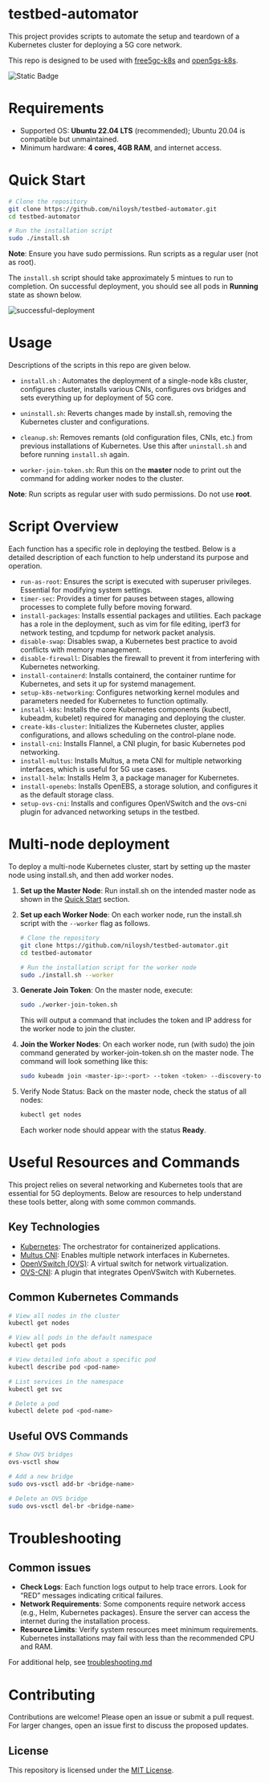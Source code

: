 # testbed-automator
This project provides scripts to automate the setup and teardown of a Kubernetes cluster for deploying a 5G core network.

This repo is designed to be used with [free5gc-k8s](https://github.com/niloysh/free5gc-k8s) and [open5gs-k8s](https://github.com/niloysh/open5gs-k8s).

![Static Badge](https://img.shields.io/badge/k8s-v1.28.2-green)

# Requirements
- Supported OS: **Ubuntu 22.04 LTS** (recommended); Ubuntu 20.04 is compatible but unmaintained.
- Minimum hardware: **4 cores, 4GB RAM**, and internet access.

# Quick Start
```bash
# Clone the repository
git clone https://github.com/niloysh/testbed-automator.git
cd testbed-automator

# Run the installation script
sudo ./install.sh
```
**Note**: Ensure you have sudo permissions. Run scripts as a regular user (not as root).

The `install.sh` script should take approximately 5 mintues to run to completion. On successful deployment, you should see all pods in **Running** state as shown below.

![successful-deployment](images/successful-deployment.png)

# Usage
Descriptions of the scripts in this repo are given below.

- `install.sh` : Automates the deployment of a single-node k8s cluster, configures cluster, installs various CNIs, configures ovs bridges and sets everything up for deployment of 5G core.

- `uninstall.sh`: Reverts changes made by install.sh, removing the Kubernetes cluster and configurations.

- `cleanup.sh`: Removes remants (old configuration files, CNIs, etc.) from previous installations of Kubernetes. Use this after `uninstall.sh` and before running `install.sh` again.

- `worker-join-token.sh`: Run this on the **master** node to print out the command for adding worker nodes to the cluster.

**Note**: Run scripts as regular user with sudo permissions. Do not use **root**.

# Script Overview
Each function has a specific role in deploying the testbed. Below is a detailed description of each function to help understand its purpose and operation.

- `run-as-root`: Ensures the script is executed with superuser privileges. Essential for modifying system settings.
- `timer-sec`: Provides a timer for pauses between stages, allowing processes to complete fully before moving forward.
- `install-packages`: Installs essential packages and utilities. Each package has a role in the deployment, such as vim for file editing, iperf3 for network testing, and tcpdump for network packet analysis.
- `disable-swap`: Disables swap, a Kubernetes best practice to avoid conflicts with memory management.
- `disable-firewall`: Disables the firewall to prevent it from interfering with Kubernetes networking.
- `install-containerd`: Installs containerd, the container runtime for Kubernetes, and sets it up for systemd management.
- `setup-k8s-networking`: Configures networking kernel modules and parameters needed for Kubernetes to function optimally.
- `install-k8s`: Installs the core Kubernetes components (kubectl, kubeadm, kubelet) required for managing and deploying the cluster.
- `create-k8s-cluster`: Initializes the Kubernetes cluster, applies configurations, and allows scheduling on the control-plane node.
- `install-cni`: Installs Flannel, a CNI plugin, for basic Kubernetes pod networking.
- `install-multus`: Installs Multus, a meta CNI for multiple networking interfaces, which is useful for 5G use cases.
- `install-helm`: Installs Helm 3, a package manager for Kubernetes.
- `install-openebs`: Installs OpenEBS, a storage solution, and configures it as the default storage class.
- `setup-ovs-cni`: Installs and configures OpenVSwitch and the ovs-cni plugin for advanced networking setups in the testbed.

# Multi-node deployment
To deploy a multi-node Kubernetes cluster, start by setting up the master node using install.sh, and then add worker nodes.

1. **Set up the Master Node**:
Run install.sh on the intended master node as shown in the [Quick Start](#quick-start) section.

2. **Set up each Worker Node**: On each worker node, run the install.sh script with the `--worker` flag as follows.
    ```bash
    # Clone the repository
    git clone https://github.com/niloysh/testbed-automator.git
    cd testbed-automator

    # Run the installation script for the worker node
    sudo ./install.sh --worker
    ```

3. **Generate Join Token**:
    On the master node, execute:
    ```bash
    sudo ./worker-join-token.sh
    ```
    This will output a command that includes the token and IP address for the worker node to join the cluster.

4. **Join the Worker Nodes**:
On each worker node, run (with sudo) the join command generated by worker-join-token.sh on the master node. The command will look something like this:
    ```bash
    sudo kubeadm join <master-ip>:<port> --token <token> --discovery-token-ca-cert-hash <hash>
    ```

5.	Verify Node Status:
Back on the master node, check the status of all nodes:
    ```bash
    kubectl get nodes
    ```
    Each worker node should appear with the status **Ready**.

# Useful Resources and Commands

This project relies on several networking and Kubernetes tools that are essential for 5G deployments. Below are resources to help understand these tools better, along with some common commands.

## Key Technologies
- [Kubernetes](https://kubernetes.io/):  The orchestrator for containerized applications.
- [Multus CNI](https://github.com/k8snetworkplumbingwg/multus-cni): Enables multiple network interfaces in Kubernetes.
- [OpenVSwitch (OVS)](https://www.openvswitch.org/): A virtual switch for network virtualization.
- [OVS-CNI](https://github.com/k8snetworkplumbingwg/ovs-cni): A plugin that integrates OpenVSwitch with Kubernetes.

## Common Kubernetes Commands
```bash
# View all nodes in the cluster
kubectl get nodes

# View all pods in the default namespace
kubectl get pods

# View detailed info about a specific pod
kubectl describe pod <pod-name>

# List services in the namespace
kubectl get svc

# Delete a pod
kubectl delete pod <pod-name>
```
## Useful OVS Commands
```bash
# Show OVS bridges
ovs-vsctl show

# Add a new bridge
sudo ovs-vsctl add-br <bridge-name>

# Delete an OVS bridge
sudo ovs-vsctl del-br <bridge-name>
```


# Troubleshooting

## Common issues
- **Check Logs**: Each function logs output to help trace errors. Look for “RED” messages indicating critical failures.
- **Network Requirements**: Some components require network access (e.g., Helm, Kubernetes packages). Ensure the server can access the internet during the installation process.
- **Resource Limits**: Verify system resources meet minimum requirements. Kubernetes installations may fail with less than the recommended CPU and RAM.

For additional help, see [troubleshooting.md](troubleshooting.md)

# Contributing
Contributions are welcome! Please open an issue or submit a pull request. For larger changes, open an issue first to discuss the proposed updates.

## License

This repository is licensed under the [MIT License](LICENSE).


